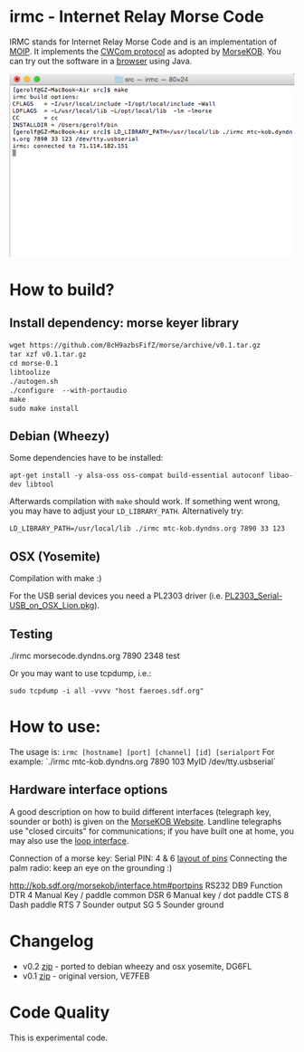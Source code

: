 irmc - Internet Relay Morse Code
================================

IRMC stands for Internet Relay Morse Code and is an implementation of [MOIP](https://github.com/8cH9azbsFifZ/moip).
It implements the [CWCom protocol](http://kob.sdf.org/morsekob/docs/cwcom.pdf) 
as adopted by [MorseKOB](http://kob.sdf.org/morsekob/docs/history.pdf). 
You can try out the software in a [browser](http://kob.sdf.org/morsekob/morsekob30/index.htm) using Java.

![Screenshot on OSX](/doc/screenshot.png?raw=true "Screenshot")


# How to build?
## Install dependency: morse keyer library
```
wget https://github.com/8cH9azbsFifZ/morse/archive/v0.1.tar.gz
tar xzf v0.1.tar.gz
cd morse-0.1
libtoolize
./autogen.sh
./configure  --with-portaudio
make
sudo make install
```

## Debian (Wheezy)
Some dependencies have to be installed:
```
apt-get install -y alsa-oss oss-compat build-essential autoconf libao-dev libtool
```
Afterwards compilation with `make` should work. If something went wrong, you may have
to adjust your `LD_LIBRARY_PATH`. Alternatively try:
```
LD_LIBRARY_PATH=/usr/local/lib ./irmc mtc-kob.dyndns.org 7890 33 123 
```

## OSX (Yosemite)
Compilation with make :)

For the USB serial devices you need a PL2303 driver 
(i.e. [PL2303_Serial-USB_on_OSX_Lion.pkg](http://changux.co/osx-installer-to-pl2303-serial-usb-on-osx-lio/)).

## Testing
./irmc morsecode.dyndns.org 7890 2348 test

Or you may want to use tcpdump, i.e.:
```
sudo tcpdump -i all -vvvv "host faeroes.sdf.org"
```


# How to use:
The usage is: `irmc [hostname] [port] [channel] [id] [serialport`
For example:
`./irmc mtc-kob.dyndns.org 7890 103 MyID /dev/tty.usbserial´

                                                      
## Hardware interface options
A good description on how to build different interfaces (telegraph key, sounder or both) 
is given on the [MorseKOB Website](http://kob.sdf.org/morsekob/interface.htm). 
Landline telegraphs use "closed circuits" for communications; if you have built one at home, 
you may also use the [loop interface](http://kob.sdf.org/morsekob/docs/loopinterface.pdf).

Connection of a morse key:
Serial PIN: 4 & 6
[layout of pins](http://techpubs.sgi.com/library/dynaweb_docs/0650/SGI_Admin/books/MUX_IG/sgi_html/figures/4-2.serial.port.con.gif)
Connecting the palm radio: keep an eye on the grounding :)


  http://kob.sdf.org/morsekob/interface.htm#portpins
  RS232     DB9     Function    
  DTR       4       Manual Key / paddle common
  DSR       6       Manual key / dot paddle
  CTS       8       Dash paddle
  RTS       7       Sounder output
  SG        5       Sounder ground


# Changelog
* v0.2 [zip](https://github.com/8cH9azbsFifZ/irmc/archive/v0.2.zip) - ported to debian wheezy and osx yosemite, DG6FL
* v0.1 [zip](https://github.com/8cH9azbsFifZ/irmc/archive/v0.1.zip) - original version, VE7FEB

Code Quality
============
This is experimental code.
